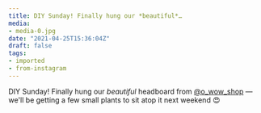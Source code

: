 ```yaml
---
title: DIY Sunday! Finally hung our *beautiful*…
media:
- media-0.jpg
date: "2021-04-25T15:36:04Z"
draft: false
tags:
- imported
- from-instagram
---
```

DIY Sunday\! Finally hung our *beautiful* headboard from [@o_wow_shop](https://instagram.com/o_wow_shop) — we'll be getting a few small plants to sit atop it next weekend 😍
